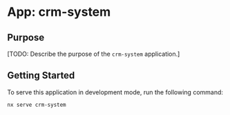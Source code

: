 # App: crm-system

## Purpose

[TODO: Describe the purpose of the `crm-system` application.]

## Getting Started

To serve this application in development mode, run the following command:

```bash
nx serve crm-system
```
